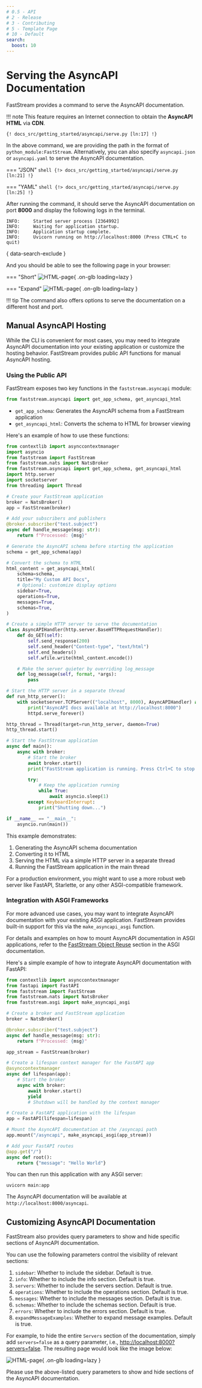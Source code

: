 ```yaml
---
# 0.5 - API
# 2 - Release
# 3 - Contributing
# 5 - Template Page
# 10 - Default
search:
  boost: 10
---
```


# Serving the AsyncAPI Documentation

FastStream provides a command to serve the AsyncAPI documentation.

!!! note
    This feature requires an Internet connection to obtain the **AsyncAPI HTML** via **CDN**.

```shell
{! docs_src/getting_started/asyncapi/serve.py [ln:17] !}
```

In the above command, we are providing the path in the format of `python_module:FastStream`. Alternatively, you can also specify `asyncapi.json` or `asyncapi.yaml` to serve the AsyncAPI documentation.

=== "JSON"
    ```shell
    {!> docs_src/getting_started/asyncapi/serve.py [ln:21] !}
    ```

=== "YAML"
    ```shell
    {!> docs_src/getting_started/asyncapi/serve.py [ln:25] !}
    ```

After running the command, it should serve the AsyncAPI documentation on port **8000** and display the following logs in the terminal.

```{.shell .no-copy}
INFO:     Started server process [2364992]
INFO:     Waiting for application startup.
INFO:     Application startup complete.
INFO:     Uvicorn running on http://localhost:8000 (Press CTRL+C to quit)
```
{ data-search-exclude }

And you should be able to see the following page in your browser:

=== "Short"
    ![HTML-page](../../../assets/img/AsyncAPI-basic-html-short.png){ .on-glb loading=lazy }

=== "Expand"
    ![HTML-page](../../../assets/img/AsyncAPI-basic-html-full.png){ .on-glb loading=lazy }

!!! tip
    The command also offers options to serve the documentation on a different host and port.

## Manual AsyncAPI Hosting

While the CLI is convenient for most cases, you may need to integrate AsyncAPI documentation into your existing application or customize the hosting behavior. FastStream provides public API functions for manual AsyncAPI hosting.

### Using the Public API

FastStream exposes two key functions in the `faststream.asyncapi` module:

```python
from faststream.asyncapi import get_app_schema, get_asyncapi_html
```

- `get_app_schema`: Generates the AsyncAPI schema from a FastStream application
- `get_asyncapi_html`: Converts the schema to HTML for browser viewing

Here's an example of how to use these functions:

```python
from contextlib import asynccontextmanager
import asyncio
from faststream import FastStream
from faststream.nats import NatsBroker
from faststream.asyncapi import get_app_schema, get_asyncapi_html
import http.server
import socketserver
from threading import Thread

# Create your FastStream application
broker = NatsBroker()
app = FastStream(broker)

# Add your subscribers and publishers
@broker.subscriber("test.subject")
async def handle_message(msg: str):
    return f"Processed: {msg}"

# Generate the AsyncAPI schema before starting the application
schema = get_app_schema(app)

# Convert the schema to HTML
html_content = get_asyncapi_html(
    schema=schema,
    title="My Custom API Docs",
    # Optional: customize display options
    sidebar=True,
    operations=True,
    messages=True,
    schemas=True,
)

# Create a simple HTTP server to serve the documentation
class AsyncAPIHandler(http.server.BaseHTTPRequestHandler):
    def do_GET(self):
        self.send_response(200)
        self.send_header("Content-type", "text/html")
        self.end_headers()
        self.wfile.write(html_content.encode())

    # Make the server quieter by overriding log_message
    def log_message(self, format, *args):
        pass

# Start the HTTP server in a separate thread
def run_http_server():
    with socketserver.TCPServer(("localhost", 8000), AsyncAPIHandler) as httpd:
        print("AsyncAPI docs available at http://localhost:8000")
        httpd.serve_forever()

http_thread = Thread(target=run_http_server, daemon=True)
http_thread.start()

# Start the FastStream application
async def main():
    async with broker:
        # Start the broker
        await broker.start()
        print("FastStream application is running. Press Ctrl+C to stop.")

        try:
            # Keep the application running
            while True:
                await asyncio.sleep(1)
        except KeyboardInterrupt:
            print("Shutting down...")

if __name__ == "__main__":
    asyncio.run(main())
```

This example demonstrates:
1. Generating the AsyncAPI schema documentation
2. Converting it to HTML
3. Serving the HTML via a simple HTTP server in a separate thread
4. Running the FastStream application in the main thread

For a production environment, you might want to use a more robust web server like FastAPI, Starlette, or any other ASGI-compatible framework.

### Integration with ASGI Frameworks

For more advanced use cases, you may want to integrate AsyncAPI documentation with your existing ASGI application. FastStream provides built-in support for this via the `make_asyncapi_asgi` function.

For details and examples on how to mount AsyncAPI documentation in ASGI applications, refer to the [FastStream Object Reuse](../asgi/#faststream-object-reuse) section in the ASGI documentation.

Here's a simple example of how to integrate AsyncAPI documentation with FastAPI:

```python
from contextlib import asynccontextmanager
from fastapi import FastAPI
from faststream import FastStream
from faststream.nats import NatsBroker
from faststream.asgi import make_asyncapi_asgi

# Create a broker and FastStream application
broker = NatsBroker()

@broker.subscriber("test.subject")
async def handle_message(msg: str):
    return f"Processed: {msg}"

app_stream = FastStream(broker)

# Create a lifespan context manager for the FastAPI app
@asynccontextmanager
async def lifespan(app):
    # Start the broker
    async with broker:
        await broker.start()
        yield
        # Shutdown will be handled by the context manager

# Create a FastAPI application with the lifespan
app = FastAPI(lifespan=lifespan)

# Mount the AsyncAPI documentation at the /asyncapi path
app.mount("/asyncapi", make_asyncapi_asgi(app_stream))

# Add your FastAPI routes
@app.get("/")
async def root():
    return {"message": "Hello World"}
```

You can then run this application with any ASGI server:

```shell
uvicorn main:app
```

The AsyncAPI documentation will be available at `http://localhost:8000/asyncapi`.

## Customizing AsyncAPI Documentation

FastStream also provides query parameters to show and hide specific sections of AsyncAPI documentation.

You can use the following parameters control the visibility of relevant sections:

1. `sidebar`: Whether to include the sidebar. Default is true.
1. `info`: Whether to include the info section. Default is true.
1. `servers`: Whether to include the servers section. Default is true.
1. `operations`: Whether to include the operations section. Default is true.
1. `messages`: Whether to include the messages section. Default is true.
1. `schemas`: Whether to include the schemas section. Default is true.
1. `errors`: Whether to include the errors section. Default is true.
1. `expandMessageExamples`: Whether to expand message examples. Default is true.

For example, to hide the entire `Servers` section of the documentation, simply add `servers=false` as a query parameter, i.e., <http://localhost:8000?servers=false>. The resulting page would look like the image below:

![HTML-page](../../../assets/img/AsyncAPI-hidden-servers.png){ .on-glb loading=lazy }

Please use the above-listed query parameters to show and hide sections of the AsyncAPI documentation.
